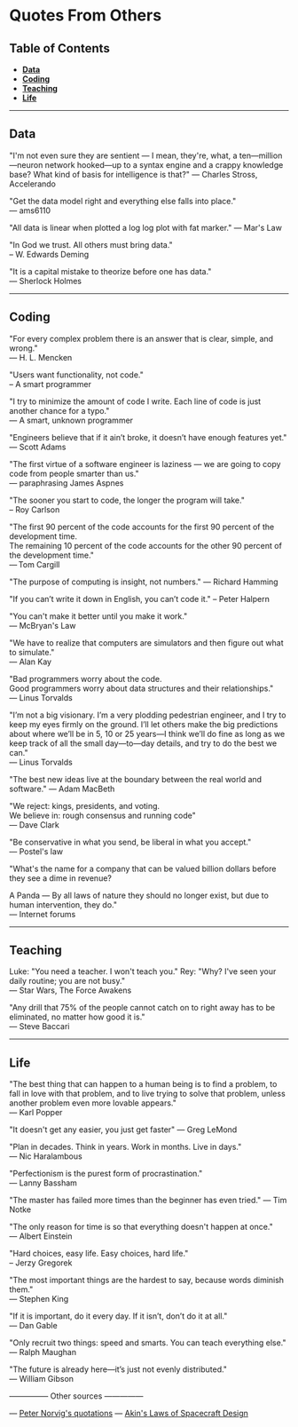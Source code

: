 Quotes From Others
=======

Table of Contents
----

- __[Data](#data)__
- __[Coding](#coding)__
- __[Teaching](#teaching)__
- __[Life](#life)__

----
Data
----

"I'm not even sure they are sentient — I mean, they're, what, a ten—million—neuron network hooked—up to a syntax engine and a crappy knowledge base? What kind of basis for intelligence is that?"
— Charles Stross, Accelerando

"Get the data model right and everything else falls into place."  
— ams6110

"All data is linear when plotted a log log plot with fat marker."
— Mar's Law

"In God we trust. All others must bring data."   
– W. Edwards Deming

"It is a capital mistake to theorize before one has data."  
— Sherlock Holmes

----
Coding
----

"For every complex problem there is an answer that is clear, simple, and wrong."  
— H. L. Mencken

"Users want functionality, not code."  
– A smart programmer

"I try to minimize the amount of code I write. Each line of code is just another chance for a typo."  
— A smart, unknown programmer

"Engineers believe that if it ain’t broke, it doesn’t have enough features yet."  
— Scott Adams

"The first virtue of a software engineer is laziness — we are going to copy code from people smarter than us."  
— paraphrasing James Aspnes

"The sooner you start to code, the longer the program will take."  
– Roy Carlson

"The first 90 percent of the code accounts for the first 90 percent of the development time.  
The remaining 10 percent of the code accounts for the other 90 percent of the development time."  
— Tom Cargill

"The purpose of computing is insight, not numbers." 
— Richard Hamming

"If you can’t write it down in English, you can’t code it." 
– Peter Halpern

"You can't make it better until you make it work."  
— McBryan's Law

"We have to realize that computers are simulators and then figure out what to simulate."  
— Alan Kay

"Bad programmers worry about the code.   
Good programmers worry about data structures and their relationships."  
— Linus Torvalds

"I’m not a big visionary. I’m a very plodding pedestrian engineer, and I try to keep my eyes firmly on the ground. I’ll let others make the big predictions about where we’ll be in 5, 10 or 25 years—I think we’ll do fine as long as we keep track of all the small day—to—day details, and try to do the best we can."  
— Linus Torvalds 

"The best new ideas live at the boundary between the real world and software."
— Adam MacBeth

"We reject: kings, presidents, and voting.    
We believe in: rough consensus and running code"  
— Dave Clark

"Be conservative in what you send, be liberal in what you accept."  
— Postel's law

"What's the name for a company that can be valued billion dollars before they see a dime in revenue?

A Panda — By all laws of nature they should no longer exist, but due to human intervention, they do."  
— Internet forums

----
Teaching
-----

Luke: "You need a teacher. I won't teach you."
Rey: "Why? I've seen your daily routine; you are not busy."  
— Star Wars, The Force Awakens

"Any drill that 75% of the people cannot catch on to right away has to be eliminated, no matter how good it is."  
— Steve Baccari

----
Life
-----

"The best thing that can happen to a human being is to find a problem, to fall in love with that problem, and to live trying to solve that problem, unless another problem even more lovable appears."  
— Karl Popper

"It doesn't get any easier, you just get faster" 
— Greg LeMond

"Plan in decades. Think in years. Work in months. Live in days."  
— Nic Haralambous

"Perfectionism is the purest form of procrastination."   
— Lanny Bassham

"The master has failed more times than the beginner has even tried."
— Tim Notke

"The only reason for time is so that everything doesn't happen at once."   
— Albert Einstein

"Hard choices, easy life. Easy choices, hard life."  
– Jerzy Gregorek

"The most important things are the hardest to say, because words diminish them."   
— Stephen King

"If it is important, do it every day. If it isn’t, don’t do it at all."  
— Dan Gable

"Only recruit two things: speed and smarts. You can teach everything else."  
— Ralph Maughan

"The future is already here—it’s just not evenly distributed."  
— William Gibson

—————
Other sources
—————

— [Peter Norvig's quotations](https://norvig.com/quotations.html)
— [Akin's Laws of Spacecraft Design](https://spacecraft.ssl.umd.edu/akins_laws.html)

